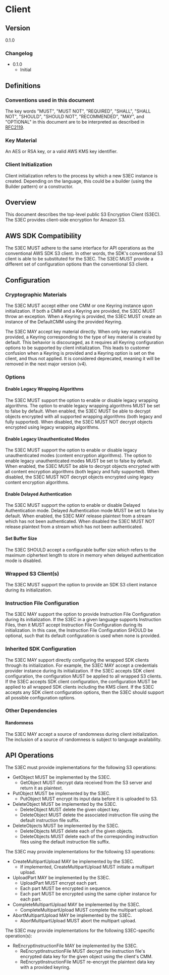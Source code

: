 # Client

## Version

0.1.0

### Changelog

- 0.1.0
  - Initial

## Definitions

### Conventions used in this document

The key words "MUST", "MUST NOT", "REQUIRED", "SHALL", "SHALL NOT", "SHOULD", "SHOULD NOT", "RECOMMENDED", "MAY", and "OPTIONAL"
in this document are to be interpreted as described in [RFC2119](https://tools.ietf.org/html/rfc2119).

### Key Material

An AES or RSA key, or a valid AWS KMS key identifier.

### Client Initialization

Client initialization refers to the process by which a new S3EC instance is created.
Depending on the language, this could be a builder (using the Builder pattern) or a constructor.

## Overview

This document describes the top-level public S3 Encryption Client (S3EC). 
The S3EC provides client-side encryption for Amazon S3.

## AWS SDK Compatibility

The S3EC MUST adhere to the same interface for API operations as the conventional AWS SDK S3 client. 
In other words, the SDK's conventional S3 client is able to be substituted for the S3EC. 
The S3EC MUST provide a different set of configuration options than the conventional S3 client.

## Configuration

### Cryptographic Materials

The S3EC MUST accept either one CMM or one Keyring instance upon initialization.
If both a CMM and a Keyring are provided, the S3EC MUST throw an exception.
When a Keyring is provided, the S3EC MUST create an instance of the DefaultCMM using the provided Keyring. 

The S3EC MAY accept key material directly. 
When only key material is provided, a Keyring corresponding to the type of key material is created by default.
This behavior is discouraged, as it requires all Keyring configuration options to be supported by client initialization. 
This leads to customer confusion when a Keyring is provided and a Keyring option is set on the client, and thus not applied.
It is considered deprecated, meaning it will be removed in the next major version (v4). 

### Options

#### Enable Legacy Wrapping Algorithms

The S3EC MUST support the option to enable or disable legacy wrapping algorithms. 
The option to enable legacy wrapping algorithms MUST be set to false by default. 
When enabled, the S3EC MUST be able to decrypt objects encrypted with all supported wrapping algorithms (both legacy and fully supported).
When disabled, the S3EC MUST NOT decrypt objects encrypted using legacy wrapping algorithms.

#### Enable Legacy Unauthenticated Modes

The S3EC MUST support the option to enable or disable legacy unauthenticated modes (content encryption algorithms).
The option to enable legacy unauthenticated modes MUST be set to false by default. 
When enabled, the S3EC MUST be able to decrypt objects encrypted with all content encryption algorithms (both legacy and fully supported).
When disabled, the S3EC MUST NOT decrypt objects encrypted using legacy content encryption algorithms.

#### Enable Delayed Authentication

The S3EC MUST support the option to enable or disable Delayed Authentication mode.
Delayed Authentication mode MUST be set to false by default. 
When enabled, the S3EC MAY release plaintext from a stream which has not been authenticated.
When disabled the S3EC MUST NOT release plaintext from a stream which has not been authenticated. 

#### Set Buffer Size

The S3EC SHOULD accept a configurable buffer size which refers to the maximum ciphertext length to store in memory when delayed authentication mode is disabled.

### Wrapped S3 Client(s)

The S3EC MUST support the option to provide an SDK S3 client instance during its initialization.

### Instruction File Configuration

The S3EC MAY support the option to provide Instruction File Configuration during its initialization.
If the S3EC in a given language supports Instruction Files, then it MUST accept Instruction File Configuration during its initialization.
In this case, the Instruction File Configuration SHOULD be optional, such that its default configuration is used when none is provided.

### Inherited SDK Configuration

The S3EC MAY support directly configuring the wrapped SDK clients through its initialization.
For example, the S3EC MAY accept a credentials provider instance during its initialization. 
If the S3EC accepts SDK client configuration, the configuration MUST be applied to all wrapped S3 clients.
If the S3EC accepts SDK client configuration, the configuration MUST be applied to all wrapped SDK clients including the KMS client.
If the S3EC accepts any SDK client configuration options, then the S3EC should support all possible configuration options. 

### Other Dependencies

#### Randomness

The S3EC MAY accept a source of randomness during client initialization.
The inclusion of a source of randomness is subject to language availability. 

## API Operations

The S3EC must provide implementations for the following S3 operations:
* GetObject MUST be implemented by the S3EC.
  * GetObject MUST decrypt data received from the S3 server and return it as plaintext. 
* PutObject MUST be implemented by the S3EC.
  * PutObject MUST encrypt its input data before it is uploaded to S3.
* DeleteObject MUST be implemented by the S3EC.
  * DeleteObject MUST delete the given object key.
  * DeleteObject MUST delete the associated instruction file using the default instruction file suffix.
* DeleteObjects MUST be implemented by the S3EC.
  * DeleteObjects MUST delete each of the given objects.
  * DeleteObjects MUST delete each of the corresponding instruction files using the default instruction file suffix.

The S3EC may provide implementations for the following S3 operations:
* CreateMultipartUpload MAY be implemented by the S3EC.
  * If implemented, CreateMultipartUpload MUST initiate a multipart upload.
* UploadPart MAY be implemented by the S3EC.
  * UploadPart MUST encrypt each part.
  * Each part MUST be encrypted in sequence.
  * Each part MUST be encrypted using the same cipher instance for each part.
* CompleteMultipartUpload MAY be implemented by the S3EC.
  * CompleteMultipartUpload MUST complete the multipart upload.
* AbortMultipartUpload MAY be implemented by the S3EC.
  * AbortMultipartUpload MUST abort the multipart upload.

The S3EC may provide implementations for the following S3EC-specific operation(s):
* ReEncryptInstructionFile MAY be implemented by the S3EC. 
  * ReEncryptInstructionFile MUST decrypt the instruction file's encrypted data key for the given object using the client's CMM.
  * ReEncryptInstructionFile MUST re-encrypt the plaintext data key with a provided keyring.

